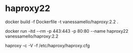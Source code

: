 # haproxy22

docker build -f Dockerfile -t vanessamello/haproxy:2.2 .


docker run -itd --rm -p 443:443 -p 80:80 --name haproxy22 vanessamello/haproxy:2.2

haproxy -c -V -f /etc/haproxy/haproxy.cfg

